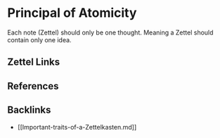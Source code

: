 # Principal of Atomicity

Each note (Zettel) should only be one thought. Meaning a Zettel should contain only one idea.

## Zettel Links

## References

## Backlinks
* [[Important-traits-of-a-Zettelkasten.md]]
